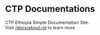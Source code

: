 # CTP Documentations
CTP Ethiopia Simple Documentation Site. <br>
Visit [/docs/about.rst](https://github.com/aaronkebede/ctpdocs/blob/master/docs/about.rst) to learn more 



